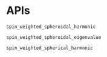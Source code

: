 # APIs

```@docs
spin_weighted_spheroidal_harmonic
```

```@docs
spin_weighted_spheroidal_eigenvalue
```

```@docs
spin_weighted_spherical_harmonic
```